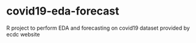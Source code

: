# covid19-eda-forecast
R project to perform EDA and forecasting on covid19 dataset provided by ecdc website
